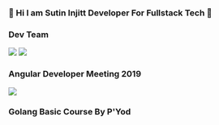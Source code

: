 ### :whale: Hi I am Sutin Injitt Developer For Fullstack Tech :snake:

### Dev Team 

<img src="https://lh3.googleusercontent.com/lGtfAUSn3f2-23cWDkbvHQ4Wq1SmIspwYvlKMdZLmqOr6UixVqH14GLlqemx26doTagKmeyFmk9Hnn4BUftxNvEDLR7XGxOk_ommIiko0Q6eQL37draSnEhVckEqjm6HY4xOkYI4e-nUaFxSZN-4su9ax0A1wRS-SBQID8cy7o82FFx3dnx4aJPusxxGa8moMzC1O2WRFMUj1TZj72WIiFX0r02rbY_tzccxEl7nmcglUlAl1UddFIjCnTz0rB0pdjZW8n4mQxzdysg5cp-wLR-XQUcYWR-bCfmXD3YP4uzbXTNnzBza9vZkQFn3SuFCkdcjnGpyGOjRgCR6qPYSViOe4eGN81ekrhIhppxpxRGcJ_5K_gDgUvAQCewrL_iquLwe3OTBL-6OM287VqQ3YtLG1ZE08lqaaEr9uceqxUIKtx_Fb1R1dMTCjhc5qjuIfChRQdna_Jm18BXhQ1W5Ws7SIAS7eoYSTZQmnL5JtKba1Y6qc0peyaTROhGYJKr4j-87oauCqmKuk0RQnl5-Wl5MKb_peNk123Uip491Mxb219p1fNblB8cshF-xVMYeubDp5Wuxz9tI8F6uCQN815fagkZhckMTqwzzuMDpNk8PSeFHI2ZwCXiUgmbyCGhC2ik5QN7u8l7xOl3-O7Zf7jq52OiWMvpjiguA_82M0Xhkd64XxGXqsm3Js9qKlg=w1080-h810-no?authuser=0" />

<img src="https://scontent.fbkk5-5.fna.fbcdn.net/v/t1.0-9/116791496_2699106467031890_8103958000842022234_o.jpg?_nc_cat=100&_nc_sid=730e14&_nc_eui2=AeFWUPKcO54P6jEK8i4RTTwF2lWN95y_TKnaVY33nL9MqTRcskW794QCccnCsUVpKVyHOdxbSSj4hkE56c7-RsTk&_nc_ohc=wZyPCJ3Hh7UAX-hsTjM&_nc_ht=scontent.fbkk5-5.fna&oh=b3acf2f2a1cd494b4c4aaf38842cbb56&oe=5F4B434D" />

### Angular Developer Meeting 2019

<img src="https://scontent.fbkk5-1.fna.fbcdn.net/v/t1.0-9/86233021_2555407051401833_7811531808947830784_o.jpg?_nc_cat=109&_nc_sid=8bfeb9&_nc_eui2=AeGdlZeHcZvB5T_omtMcxFmCUeNRoIG5fxFR41Gggbl_EcJiGPuFnH1oTbjDxjRdUX20K-9CBraawIhLFkIyBoM_&_nc_ohc=RfuXRUxX3jMAX83aHtV&_nc_ht=scontent.fbkk5-1.fna&oh=9856aca0b7510823d326a9c475aff64b&oe=5F4B167F" />

### Golang Basic Course By P'Yod
